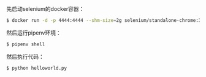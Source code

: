 先启动selenium的docker容器：

```bash
$ docker run -d -p 4444:4444 --shm-size=2g selenium/standalone-chrome:3.141.59-titanium
```

然后运行pipenv环境：

```bash
$ pipenv shell
```

然后执行代码：

```bash
$ python helloworld.py
```
